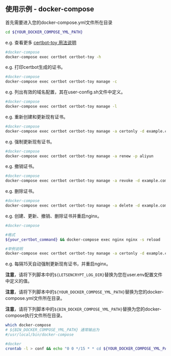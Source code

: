 ## 使用示例 - docker-compose

首先需要进入您的docker-compose.yml文件所在目录
```sh
cd ${YOUR_DOCKER_COMPOSE_YML_PATH}
```

e.g. 查看更多 [certbot-toy 用法说明](../../scripts/docker/docs/help/manage-zh-Hans-CN.txt)

```sh
#docker-compose
docker-compose exec certbot certbot-toy -h
```

e.g. 打印certbot生成的证书。

```sh
#docker-compose
docker-compose exec certbot certbot-toy manage -c
```

e.g. 列出有效的域名配置，其在user-config.sh文件中定义。

```sh
#docker-compose
docker-compose exec certbot certbot-toy manage -l
```

e.g. 重新创建和更新现有证书。

```sh
#docker-compose
docker-compose exec certbot certbot-toy manage -a certonly -d example.com -p aliyun
```

e.g. 强制更新现有证书。

```sh
#docker-compose
docker-compose exec certbot certbot-toy manage -a renew -p aliyun
```

e.g. 撤销证书。

```sh
#docker-compose
docker-compose exec certbot certbot-toy manage -a revoke -d example.com -p aliyun
```

e.g. 删除证书。

```sh
#docker-compose
docker-compose exec certbot certbot-toy manage -a delete -d example.com -p aliyun
```

e.g. 创建、更新、撤销、删除证书并重启nginx。
```sh
#docker-compose

#格式
${your_certbot_command} && docker-compose exec nginx nginx -s reload

#举例说明
docker-compose exec certbot certbot-toy manage -a certonly -d example.com -p aliyun && docker-compose exec nginx nginx -s reload
```

e.g. 每隔15天自动强制更新现有证书，并重启nginx。

**注意**，请将下列脚本中的`${LETSENCRYPT_LOG_DIR}`替换为您在user.env配置文件中定义的值。

**注意**，请将下列脚本中的`${YOUR_DOCKER_COMPOSE_YML_PATH}`替换为您的docker-compose.yml文件所在目录。

**注意**，请将下列脚本中的`${BIN_DOCKER_COMPOSE_YML_PATH}`替换为您的docker-compose执行文件所在目录。

```sh
which docker-compose
# ${BIN_DOCKER_COMPOSE_YML_PATH} 通常输出为
#/usr/local/bin/docker-compose
```

```sh
#docker
crontab -l > conf && echo "0 0 */15 * * cd ${YOUR_DOCKER_COMPOSE_YML_PATH} && ${BIN_DOCKER_COMPOSE_YML_PATH} exec certbot certbot-toy manage -a renew  >> ${LETSENCRYPT_LOG_DIR}cron.log 2>&1 && docker-compose exec nginx nginx -s reload" >> conf && crontab conf && rm -f conf
```